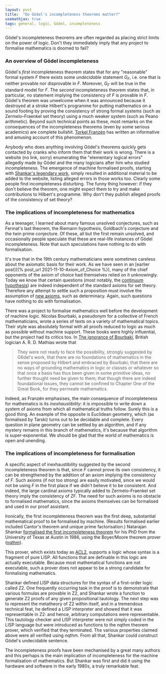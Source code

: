 ```yaml
---
layout: post
title:  "Do Gödel's incompleteness theorems matter?"
usemathjax: true 
tags: general, logic, Gödel, incompleteness
---
```


Gödel's incompleteness theorems are often regarded as placing strict limits on the power of logic. Don't they immediately imply that any project to formalise mathematics is doomed to fail?

### An overview of Gödel incompleteness

Gödel's *first* incompleteness theorem states that for any "reasonable" formal system $F$ there exists some *undecidable* statement $G_F$, i.e. one that is neither provable nor disprovable in $F$. Moreover, $G_F$ will be true in the standard model for $F$. The *second* incompleteness theorem states that, in particular, no statement implying the consistency of $F$ is provable in $F$. Gödel's theorem was unwelcome when it was announced because it destroyed at a stroke Hilbert's programme for putting mathematics on a sound footing by proving the consistency of strong formal systems (such as Zermelo–Fraenkel set theory) using a much weaker system (such as Peano arithmetic). Beyond such technical points as these, most remarks on the consequences of the incompleteness theorems (even by some serious academics) are complete bullshit. [Torkel Franzén](https://philpapers.org/rec/ZACTFG) has written an informative and amusing account of this phenomenon.

Anybody who does anything involving Gödel's theorems quickly gets contacted by cranks who inform them that their work is wrong. There is a website (no link, sorry) enumerating the "elementary logical errors" allegedly made by Gödel and the many logicians after him who studied incompleteness. The emergence of machine formalised proofs, starting with [Shankar's legendary work](https://doi.org/10.1017/CBO9780511569883), simply resulted in additional material to be added to the website, listing alleged errors in those works too. Clearly some people find incompleteness disturbing. The funny thing however: if they don't believe the theorem, one might expect them to try and make contributions to Hilbert's programme. Why don't they publish alleged proofs of the consistency of set theory?

### The implications of incompleteness for mathematics

As a teenager, I learned about many famous unsolved conjectures, such as Fermat's last theorem, the Riemann hypothesis, Goldbach's conjecture and the twin prime conjecture. Of these, all but the first remain unsolved, and occasionally people speculate that these are real-life instances of Gödel incompleteness. Note that such speculations have nothing to do with formalisation.

It's true that in the 19th century mathematicians were sometimes careless about the axiomatic basis for their work. As we have seen in an [earlier post]({% post_url 2021-11-10-Axiom_of_Choice %}), many of the chief opponents of the axiom of choice had themselves relied on it unknowingly. Today we know that certain questions (most notably, the [continuum hypothesis](https://plato.stanford.edu/entries/continuum-hypothesis/)) are indeed independent of the standard axioms for set theory. Therefore any attempt to settle such a proposition must involve the assumption of [new axioms](https://plato.stanford.edu/entries/large-cardinals-determinacy/), such as determinacy. Again, such questions have nothing to do with formalisation. 

There was a project to formalise mathematics well before the development of machine logic. Nicolas Bourbaki, a pseudonym for a collective of French mathematicians, wrote a series of texts on a variety of mathematical topics. Their style was absolutely formal with all proofs reduced to logic as much as possible without machine support. These books were highly influential, but the project had its critics too. In [The ignorance of Bourbaki](http://dx.doi.org/10.1007/BF03025863), British logician A. R. D. Mathias wrote that

> They were not ready to face the possibility, strongly suggested by G6del's work, that there are no foundations of mathematics in the sense proposed by Hilbert and embraced by Bourbaki; that there are no ways of grounding mathematics in logic or classes or whatever so that once a basis has thus been given in some primitive ideas, no further thought need be given to them; that though there are indeed foundational issues, they cannot be confined to Chapter One of the Great Book, for they permeate mathematics. 

Indeed, as Franzén emphasises, the main consequence of incompleteness for mathematics is its *inexhaustibility*: it is impossible to write down a system of axioms from which all mathematical truths follow. Surely this is a good thing. An example of the opposite is Euclidean geometry, which (as formalised by Tarski) turns out to be decidable and complete. Every question in plane geometry can be settled by an algorithm, and if any mystery remains in this branch of mathematics, it's because that algorithm is super-exponential. We should be glad that the world of mathematics is open and unending.


### The implications of incompleteness for formalisation

A specific aspect of inexhaustibility suggested by the second incompleteness theorem is that, since $F$ cannot prove its own consistency, it can be strengthened by the addition of an axiom implying the consistency of $F$. Such axioms (if not too strong) are easily motivated, since we would not be using $F$ in the first place if we didn't believe it to be consistent. And indeed, the large cardinal axioms typically added to Zermelo–Fraenkel set theory imply the consistency of ZF. The need for such axioms is no obstacle to formalised mathematics, since the axioms themselves can be formalised and used in our proof assistant.

Ironically, the first incompleteness theorem was the first deep, substantial mathematical proof to be formalised by machine. (Results formalised earlier included Cantor's theorem and unique prime factorisation.) Natarajan Shankar [formalised the first incompleteness theorem](https://doi.org/10.1017/CBO9780511569883) for his PhD from the University of Texas at Austin in 1986, using the Boyer/Moore theorem prover ([nqthm](https://www.cs.utexas.edu/users/moore/best-ideas/nqthm/)).

This prover, which exists today as [ACL2](https://www.cs.utexas.edu/users/moore/acl2/), supports a logic whose syntax is a fragment of pure LISP. All functions that are definable in this logic are actually executable. Because most mathematical functions are not executable, such a prover does not appear to be a strong candidate for formalising mathematics.

Shankar defined LISP data structures for the syntax of a first-order logic called Z2. One frequently occurring task in the proof is to demonstrate that various formulas are provable in Z2, and Shankar wrote a function to generate Z2 proofs of any given propositional tautology. The next step was to represent the metatheory of Z2 within itself, and in a tremendous technical feat, he defined a LISP interpreter and showed that it was representable in Z2: and hence, arbitrary computations were representable. This tautology checker and LISP interpreter were not simply coded in the LISP language but were introduced as functions to the nqthm theorem prover, which verified that they terminated. The various properties claimed above were all verified using nqthm. From all that, Shankar could construct Gödel's undecidable sentence.

The incompleteness proofs have been mechanised by a great many authors and this perhaps is the main implication of incompleteness for the machine formalisation of mathematics. But Shankar was first and did it using the hardware and software in the early 1980s, a truly remarkable feat.
